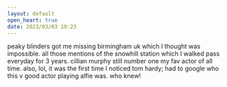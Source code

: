 ```yaml
---
layout: default
open_heart: true
date: 2023/03/03 19:23
---
```


peaky blinders got me missing birmingham uk which I thought was impossible. all those mentions of the snowhill station which I walked pass everyday for 3 years. cillian murphy still number one my fav actor of all time. also, lol, it was the first time I noticed tom hardy; had to google who this v good actor playing alfie was. who knew!
